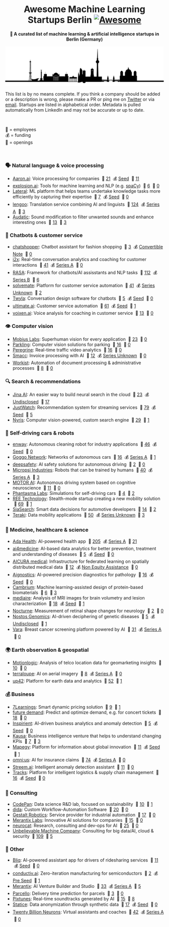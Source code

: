<h1 align="center">
  Awesome Machine Learning Startups Berlin <a href="https://awesome.re"><img src="https://awesome.re/badge-flat.svg" alt="Awesome"></a></h1>
</h1>

<p align="center">
  <strong>🤖 A curated list of machine learning & artificial intelligence startups in Berlin (Germany)</strong>
</p>

<p align="center">
  <img src="berlin.png" alt="Berlin">
</p>

This list is by no means complete. If you think a company should be added or a description is wrong, please make a PR or ping me on [Twitter](https://twitter.com/jrieke) or via [email](johannes.rieke@gmail.com). Startups are listed in alphabetical order. Metadata is pulled automatically from LinkedIn and may not be accurate or up to date.

<br>

👷 = employees<br>
💰 = funding<br>
🎯 = openings

<br>

### 🗣️ Natural language & voice processing

- [Aaron.ai](https://aaron.ai/): Voice processing for companies <!--linkedin:aaron-gmbh-->&nbsp;👷 [21](https://www.linkedin.com/company/aaron-gmbh/people/) &nbsp;💰 [Seed](https://www.crunchbase.com/organization/aaron-ai-2/funding_rounds/funding_rounds_list?utm_source=linkedin&utm_medium=referral&utm_campaign=linkedin_companies&utm_content=all_fundings) &nbsp;🎯 [11](https://www.linkedin.com/company/aaron-gmbh/jobs/)<!--endlinkedin-->
- [explosion.ai](https://explosion.ai/): Tools for machine learning and NLP (e.g. [spaCy](https://explosion.ai/software#spacy)) <!--linkedin:explosion-ai-->&nbsp;👷 [6](https://www.linkedin.com/company/explosion-ai/people/) &nbsp;🎯 [0](https://www.linkedin.com/company/explosion-ai/jobs/)<!--endlinkedin-->
- [Lateral](https://lateral.io/): ML platform that helps teams undertake knowledge tasks more efficiently by capturing their expertise <!--linkedin:lateral-gmbh-->&nbsp;👷 [7](https://www.linkedin.com/company/lateral-gmbh/people/) &nbsp;💰 [Seed](https://www.crunchbase.com/organization/lateral-2/funding_rounds/funding_rounds_list?utm_source=linkedin&utm_medium=referral&utm_campaign=linkedin_companies&utm_content=all_fundings) &nbsp;🎯 [0](https://www.linkedin.com/company/lateral-gmbh/jobs/)<!--endlinkedin-->
- [lengoo](https://www.lengoo.com/): Translation service combining AI and linguists <!--linkedin:lengoo-->&nbsp;👷 [124](https://www.linkedin.com/company/lengoo/people/) &nbsp;💰 [Series A](https://www.crunchbase.com/organization/lengoo-gmbh/funding_rounds/funding_rounds_list?utm_source=linkedin&utm_medium=referral&utm_campaign=linkedin_companies&utm_content=all_fundings) &nbsp;🎯 [3](https://www.linkedin.com/company/lengoo/jobs/)<!--endlinkedin-->
- [Audatic](https://audatic.ai/): Sound modification to filter unwanted sounds and enhance interesting ones <!--linkedin:audatic-ai-->&nbsp;👷 [13](https://www.linkedin.com/company/audatic-ai/people/) &nbsp;🎯 [3](https://www.linkedin.com/company/audatic-ai/jobs/)<!--endlinkedin-->


### 🤖 Chatbots & customer service

- [chatshopper](https://chatshopper.com/): Chatbot assistant for fashion shopping <!--linkedin:chatshopper-->&nbsp;👷 [3](https://www.linkedin.com/company/chatshopper/people/) &nbsp;💰 [Convertible Note](https://www.crunchbase.com/organization/chatshopper/funding_rounds/funding_rounds_list?utm_source=linkedin&utm_medium=referral&utm_campaign=linkedin_companies&utm_content=all_fundings) &nbsp;🎯 [0](https://www.linkedin.com/company/chatshopper/jobs/)<!--endlinkedin-->
- [i2x](https://i2x.ai/): Real-time conversation analytics and coaching for customer interactions <!--linkedin:i2x-ai-->&nbsp;👷 [41](https://www.linkedin.com/company/i2x-ai/people/) &nbsp;💰 [Series A](https://www.crunchbase.com/organization/i2x-0963/funding_rounds/funding_rounds_list?utm_source=linkedin&utm_medium=referral&utm_campaign=linkedin_companies&utm_content=all_fundings) &nbsp;🎯 [0](https://www.linkedin.com/company/i2x-ai/jobs/)<!--endlinkedin-->
- [RASA](https://rasa.com/): Framework for chatbots/AI assisstants and NLP tasks <!--linkedin:rasa.-->&nbsp;👷 [112](https://www.linkedin.com/company/rasa./people/) &nbsp;💰 [Series B](https://www.crunchbase.com/organization/rasa/funding_rounds/funding_rounds_list?utm_source=linkedin&utm_medium=referral&utm_campaign=linkedin_companies&utm_content=all_fundings) &nbsp;🎯 [6](https://www.linkedin.com/company/rasa./jobs/)<!--endlinkedin-->
- [solvemate](https://www.solvemate.com/): Platform for customer service automation <!--linkedin:solvemate-->&nbsp;👷 [41](https://www.linkedin.com/company/solvemate/people/) &nbsp;💰 [Series Unknown](https://www.crunchbase.com/organization/solvemate/funding_rounds/funding_rounds_list?utm_source=linkedin&utm_medium=referral&utm_campaign=linkedin_companies&utm_content=all_fundings) &nbsp;🎯 [2](https://www.linkedin.com/company/solvemate/jobs/)<!--endlinkedin-->
- [Twyla](https://www.twyla.ai/): Conversation design software for chatbots <!--linkedin:twyla-ai-->&nbsp;👷 [5](https://www.linkedin.com/company/twyla-ai/people/) &nbsp;💰 [Seed](https://www.crunchbase.com/organization/twyla/funding_rounds/funding_rounds_list?utm_source=linkedin&utm_medium=referral&utm_campaign=linkedin_companies&utm_content=all_fundings) &nbsp;🎯 [0](https://www.linkedin.com/company/twyla-ai/jobs/)<!--endlinkedin-->
- [ultimate.ai](https://www.ultimate.ai/): Customer service automation <!--linkedin:ultimate.ai-->&nbsp;👷 [61](https://www.linkedin.com/company/ultimate.ai/people/) &nbsp;💰 [Seed](https://www.crunchbase.com/organization/ultimate-ai/funding_rounds/funding_rounds_list?utm_source=linkedin&utm_medium=referral&utm_campaign=linkedin_companies&utm_content=all_fundings) &nbsp;🎯 [1](https://www.linkedin.com/company/ultimate.ai/jobs/)<!--endlinkedin-->
- [voixen.ai](https://www.voixen.ai/): Voice analysis for coaching in customer service <!--linkedin:voixen-->&nbsp;👷 [13](https://www.linkedin.com/company/voixen/people/) &nbsp;🎯 [0](https://www.linkedin.com/company/voixen/jobs/)<!--endlinkedin-->


### 👁️ Computer vision

- [Mobius Labs](https://www.mobiuslabs.com/): Superhuman vision for every application <!--linkedin:mobiuslabs-->&nbsp;👷 [23](https://www.linkedin.com/company/mobiuslabs/people/) &nbsp;🎯 [0](https://www.linkedin.com/company/mobiuslabs/jobs/)<!--endlinkedin-->
- [Parkling](http://www.parkling.eu/): Computer vision solutions for parking <!--linkedin:parkling-->&nbsp;👷 [16](https://www.linkedin.com/company/parkling/people/) &nbsp;🎯 [0](https://www.linkedin.com/company/parkling/jobs/)<!--endlinkedin-->
- [Peregrine](https://peregrine.ai/): Real-time traffic video analytics <!--linkedin:peregrine-ai-->&nbsp;👷 [16](https://www.linkedin.com/company/peregrine-ai/people/) &nbsp;🎯 [0](https://www.linkedin.com/company/peregrine-ai/jobs/)<!--endlinkedin-->
- [Smacc](https://www.smacc.io/en/): Invoice processing with AI <!--linkedin:smacc-gmbh-->&nbsp;👷 [12](https://www.linkedin.com/company/smacc-gmbh/people/) &nbsp;💰 [Series Unknown](https://www.crunchbase.com/organization/smacc-gmbh/funding_rounds/funding_rounds_list?utm_source=linkedin&utm_medium=referral&utm_campaign=linkedin_companies&utm_content=all_fundings) &nbsp;🎯 [0](https://www.linkedin.com/company/smacc-gmbh/jobs/)<!--endlinkedin-->
- [Workist](https://workist.com/): Automation of document processing & administrative processes <!--linkedin:workist-com-->&nbsp;👷 [8](https://www.linkedin.com/company/workist-com/people/) &nbsp;🎯 [0](https://www.linkedin.com/company/workist-com/jobs/)<!--endlinkedin-->


### 🔍 Search & recommendations

- [Jina AI](https://jina.ai/): An easier way to build neural search in the cloud <!--linkedin:jinaai-->&nbsp;👷 [23](https://www.linkedin.com/company/jinaai/people/) &nbsp;💰 [Undisclosed](https://www.crunchbase.com/organization/jina-ai/funding_rounds/funding_rounds_list?utm_source=linkedin&utm_medium=referral&utm_campaign=linkedin_companies&utm_content=all_fundings) &nbsp;🎯 [17](https://www.linkedin.com/company/jinaai/jobs/)<!--endlinkedin-->
- [JustWatch](https://www.justwatch.com/): Recommendation system for streaming services <!--linkedin:justwatch-->&nbsp;👷 [79](https://www.linkedin.com/company/justwatch/people/) &nbsp;💰 [Seed](https://www.crunchbase.com/organization/justwatch/funding_rounds/funding_rounds_list?utm_source=linkedin&utm_medium=referral&utm_campaign=linkedin_companies&utm_content=all_fundings) &nbsp;🎯 [5](https://www.linkedin.com/company/justwatch/jobs/)<!--endlinkedin-->
- [Nyris](https://nyris.io/): Computer vision-powered, custom search engine <!--linkedin:nyris-->&nbsp;👷 [29](https://www.linkedin.com/company/nyris/people/) &nbsp;🎯 [1](https://www.linkedin.com/company/nyris/jobs/)<!--endlinkedin-->


### 🚗 Self-driving cars & robots

- [enway](https://enway.ai/): Autonomous cleaning robot for industry applications <!--linkedin:enway-->&nbsp;👷 [46](https://www.linkedin.com/company/enway/people/) &nbsp;💰 [Seed](https://www.crunchbase.com/organization/enway/funding_rounds/funding_rounds_list?utm_source=linkedin&utm_medium=referral&utm_campaign=linkedin_companies&utm_content=all_fundings) &nbsp;🎯 [0](https://www.linkedin.com/company/enway/jobs/)<!--endlinkedin-->
- [Goggo Network](https://www.goggo.network/): Networks of autonomous cars <!--linkedin:goggo-network-->&nbsp;👷 [16](https://www.linkedin.com/company/goggo-network/people/) &nbsp;💰 [Series A](https://www.crunchbase.com/organization/goggo-network/funding_rounds/funding_rounds_list?utm_source=linkedin&utm_medium=referral&utm_campaign=linkedin_companies&utm_content=all_fundings) &nbsp;🎯 [1](https://www.linkedin.com/company/goggo-network/jobs/)<!--endlinkedin-->
- [deepsafety](https://deepsafety.ai/): AI safety solutions for autonomous driving <!--linkedin:deepsafety-->&nbsp;👷 [2](https://www.linkedin.com/company/deepsafety/people/) &nbsp;🎯 [0](https://www.linkedin.com/company/deepsafety/jobs/)<!--endlinkedin-->
- [Micropsi Industries](https://www.micropsi-industries.com/): Robots that can be trained by humans <!--linkedin:micropsi-industries-->&nbsp;👷 [40](https://www.linkedin.com/company/micropsi-industries/people/) &nbsp;💰 [Series A](https://www.crunchbase.com/organization/micropsi-industries/funding_rounds/funding_rounds_list?utm_source=linkedin&utm_medium=referral&utm_campaign=linkedin_companies&utm_content=all_fundings) &nbsp;🎯 [3](https://www.linkedin.com/company/micropsi-industries/jobs/)<!--endlinkedin-->
- [MOTOR AI](http://www.motor-ai.com/): Autonomous driving system based on cognitive neuroscience <!--linkedin:motorai-->&nbsp;👷 [11](https://www.linkedin.com/company/motorai/people/) &nbsp;🎯 [0](https://www.linkedin.com/company/motorai/jobs/)<!--endlinkedin-->
- [Phantasma Labs](https://phantasma.global/): Simulations for self-driving cars <!--linkedin:phantasma-labs-limited-->&nbsp;👷 [4](https://www.linkedin.com/company/phantasma-labs-limited/people/) &nbsp;🎯 [2](https://www.linkedin.com/company/phantasma-labs-limited/jobs/)<!--endlinkedin-->
- [REE Technology](https://ree.technology/): Stealth-mode startup creating a new mobility solution <!--linkedin:reetechnology-->&nbsp;👷 [69](https://www.linkedin.com/company/reetechnology/people/) &nbsp;🎯 [1](https://www.linkedin.com/company/reetechnology/jobs/)<!--endlinkedin-->
- [SiaSearch](https://www.siasearch.io/): Smart data decisions for automotive developers <!--linkedin:siasearch-->&nbsp;👷 [14](https://www.linkedin.com/company/siasearch/people/) &nbsp;🎯 [2](https://www.linkedin.com/company/siasearch/jobs/)<!--endlinkedin-->
- [Teraki](https://www.teraki.com/): Data mobility applications <!--linkedin:teraki-->&nbsp;👷 [50](https://www.linkedin.com/company/teraki/people/) &nbsp;💰 [Series Unknown](https://www.crunchbase.com/organization/teraki/funding_rounds/funding_rounds_list?utm_source=linkedin&utm_medium=referral&utm_campaign=linkedin_companies&utm_content=all_fundings) &nbsp;🎯 [3](https://www.linkedin.com/company/teraki/jobs/)<!--endlinkedin-->


### 🔬 Medicine, healthcare & science

- [Ada Health](https://ada.com/): AI-powered health app <!--linkedin:ada-health-->&nbsp;👷 [205](https://www.linkedin.com/company/ada-health/people/) &nbsp;💰 [Series A](https://www.crunchbase.com/organization/adahealth/funding_rounds/funding_rounds_list?utm_source=linkedin&utm_medium=referral&utm_campaign=linkedin_companies&utm_content=all_fundings) &nbsp;🎯 [21](https://www.linkedin.com/company/ada-health/jobs/)<!--endlinkedin-->
- [ai4medicine](https://www.ai4medicine.com/): AI-based data analytics for better prevention, treatment and understanding of diseases <!--linkedin:ai4medicine-->&nbsp;👷 [5](https://www.linkedin.com/company/ai4medicine/people/) &nbsp;💰 [Seed](https://www.crunchbase.com/organization/ai4medicine/funding_rounds/funding_rounds_list?utm_source=linkedin&utm_medium=referral&utm_campaign=linkedin_companies&utm_content=all_fundings) &nbsp;🎯 [0](https://www.linkedin.com/company/ai4medicine/jobs/)<!--endlinkedin-->
- [AICURA medical](https://aicura-medical.com/): Infrastructure for federated learning on spatially distributed medical data <!--linkedin:aicura-medical-->&nbsp;👷 [12](https://www.linkedin.com/company/aicura-medical/people/) &nbsp;💰 [Non Equity Assistance](https://www.crunchbase.com/organization/aicura-medical/funding_rounds/funding_rounds_list?utm_source=linkedin&utm_medium=referral&utm_campaign=linkedin_companies&utm_content=all_fundings) &nbsp;🎯 [0](https://www.linkedin.com/company/aicura-medical/jobs/)<!--endlinkedin-->
- [Aignostics](https://www.aignostics.com/): AI-powered precision diagnostics for pathology <!--linkedin:aignostics-->&nbsp;👷 [16](https://www.linkedin.com/company/aignostics/people/) &nbsp;💰 [Seed](https://www.crunchbase.com/organization/aignostics/funding_rounds/funding_rounds_list?utm_source=linkedin&utm_medium=referral&utm_campaign=linkedin_companies&utm_content=all_fundings) &nbsp;🎯 [0](https://www.linkedin.com/company/aignostics/jobs/)<!--endlinkedin-->
- [Cambrium](https://www.cambrium.bio/): Machine learning-assisted design of protein-based biomaterials <!--linkedin:cambrium-bio-->&nbsp;👷 [6](https://www.linkedin.com/company/cambrium-bio/people/) &nbsp;🎯 [3](https://www.linkedin.com/company/cambrium-bio/jobs/)<!--endlinkedin-->
- [mediaire](https://mediaire.de/en/home/): Analysis of MRI images for brain volumetry and lesion characterization <!--linkedin:mediaire-->&nbsp;👷 [18](https://www.linkedin.com/company/mediaire/people/) &nbsp;💰 [Seed](https://www.crunchbase.com/organization/mediaire/funding_rounds/funding_rounds_list?utm_source=linkedin&utm_medium=referral&utm_campaign=linkedin_companies&utm_content=all_fundings) &nbsp;🎯 [1](https://www.linkedin.com/company/mediaire/jobs/)<!--endlinkedin-->
- [Nocturne](http://nocturne.one/): Measurement of retinal shape changes for neurology <!--linkedin:nocturne-gmbh-->&nbsp;👷 [2](https://www.linkedin.com/company/nocturne-gmbh/people/) &nbsp;🎯 [0](https://www.linkedin.com/company/nocturne-gmbh/jobs/)<!--endlinkedin-->
- [Nostos Genomics](https://www.nostos-genomics.com/): AI-driven deciphering of genetic diseases <!--linkedin:nostosgenomics-->&nbsp;👷 [5](https://www.linkedin.com/company/nostosgenomics/people/) &nbsp;💰 [Undisclosed](https://www.crunchbase.com/organization/nostos-genomics/funding_rounds/funding_rounds_list?utm_source=linkedin&utm_medium=referral&utm_campaign=linkedin_companies&utm_content=all_fundings) &nbsp;🎯 [1](https://www.linkedin.com/company/nostosgenomics/jobs/)<!--endlinkedin-->
- [Vara](https://www.varahealthcare.com/): Breast cancer screening platform powered by AI <!--linkedin:vara-ai-->&nbsp;👷 [31](https://www.linkedin.com/company/vara-ai/people/) &nbsp;💰 [Series A](https://www.crunchbase.com/organization/vara/funding_rounds/funding_rounds_list?utm_source=linkedin&utm_medium=referral&utm_campaign=linkedin_companies&utm_content=all_fundings) &nbsp;🎯 [0](https://www.linkedin.com/company/vara-ai/jobs/)<!--endlinkedin-->


### 🌍 Earth observation & geospatial

- [Motionlogic](https://motionlogic.de/motionlogic/): Analysis of telco location data for geomarketing insights <!--linkedin:motionlogic-->&nbsp;👷 [10](https://www.linkedin.com/company/motionlogic/people/) &nbsp;🎯 [0](https://www.linkedin.com/company/motionlogic/jobs/)<!--endlinkedin-->
- [terraloupe](http://www.terraloupe.com/): AI on aerial imagery <!--linkedin:terraloupe-->&nbsp;👷 [8](https://www.linkedin.com/company/terraloupe/people/) &nbsp;💰 [Series A](https://www.crunchbase.com/organization/terraloupe/funding_rounds/funding_rounds_list?utm_source=linkedin&utm_medium=referral&utm_campaign=linkedin_companies&utm_content=all_fundings) &nbsp;🎯 [0](https://www.linkedin.com/company/terraloupe/jobs/)<!--endlinkedin-->
- [up42](https://up42.com/): Platform for earth data and analytics <!--linkedin:up42-->&nbsp;👷 [52](https://www.linkedin.com/company/up42/people/) &nbsp;🎯 [1](https://www.linkedin.com/company/up42/jobs/)<!--endlinkedin-->


### 💰 Business

- [7Learnings](https://7learnings.com/): Smart dynamic pricing solution <!--linkedin:7learnings-->&nbsp;👷 [9](https://www.linkedin.com/company/7learnings/people/) &nbsp;🎯 [1](https://www.linkedin.com/company/7learnings/jobs/)<!--endlinkedin-->
- [future demand](https://www.future-demand.com/): Predict and optimize demand, e.g. for concert tickets <!--linkedin:future-demand-->&nbsp;👷 [18](https://www.linkedin.com/company/future-demand/people/) &nbsp;🎯 [0](https://www.linkedin.com/company/future-demand/jobs/)<!--endlinkedin-->
- [Inspirient](https://www.inspirient.com/): AI-driven business analytics and anomaly detection <!--linkedin:inspirient-->&nbsp;👷 [5](https://www.linkedin.com/company/inspirient/people/) &nbsp;💰 [Seed](https://www.crunchbase.com/organization/inspirient-2/funding_rounds/funding_rounds_list?utm_source=linkedin&utm_medium=referral&utm_campaign=linkedin_companies&utm_content=all_fundings) &nbsp;🎯 [0](https://www.linkedin.com/company/inspirient/jobs/)<!--endlinkedin-->
- [Kausa](https://www.kausa.ai/): Business intelligence venture that helps to understand changing KPIs <!--linkedin:kausa-ai-->&nbsp;👷 [7](https://www.linkedin.com/company/kausa-ai/people/) &nbsp;🎯 [3](https://www.linkedin.com/company/kausa-ai/jobs/)<!--endlinkedin-->
- [Mapegy](https://www.mapegy.com/): Platform for information about global innovation <!--linkedin:mapegy-->&nbsp;👷 [11](https://www.linkedin.com/company/mapegy/people/) &nbsp;💰 [Seed](https://www.crunchbase.com/organization/mapegy/funding_rounds/funding_rounds_list?utm_source=linkedin&utm_medium=referral&utm_campaign=linkedin_companies&utm_content=all_fundings) &nbsp;🎯 [1](https://www.linkedin.com/company/mapegy/jobs/)<!--endlinkedin-->
- [omni:us](https://omnius.com/): AI for insurance claims <!--linkedin:omniushq-->&nbsp;👷 [74](https://www.linkedin.com/company/omniushq/people/) &nbsp;💰 [Series A](https://www.crunchbase.com/organization/omnius/funding_rounds/funding_rounds_list?utm_source=linkedin&utm_medium=referral&utm_campaign=linkedin_companies&utm_content=all_fundings) &nbsp;🎯 [0](https://www.linkedin.com/company/omniushq/jobs/)<!--endlinkedin-->
- [Streem.ai](https://streem.ai/): Intelligent anomaly detection assistant <!--linkedin:streem-ai-->&nbsp;👷 [11](https://www.linkedin.com/company/streem-ai/people/) &nbsp;🎯 [0](https://www.linkedin.com/company/streem-ai/jobs/)<!--endlinkedin-->
- [Tracks](https://www.tracksfortrucks.com/): Platform for intelligent logistics & supply chain management <!--linkedin:tracksfortrucks-->&nbsp;👷 [16](https://www.linkedin.com/company/tracksfortrucks/people/) &nbsp;💰 [Seed](https://www.crunchbase.com/organization/tracks-fa20/funding_rounds/funding_rounds_list?utm_source=linkedin&utm_medium=referral&utm_campaign=linkedin_companies&utm_content=all_fundings) &nbsp;🎯 [0](https://www.linkedin.com/company/tracksfortrucks/jobs/)<!--endlinkedin-->


### 👔 Consulting

- [CodePan](https://www.codepan.com/): Data science R&D lab, focused on sustainability <!--linkedin:code-pan-->&nbsp;👷 [10](https://www.linkedin.com/company/code-pan/people/) &nbsp;🎯 [1](https://www.linkedin.com/company/code-pan/jobs/)<!--endlinkedin-->
- [dida](https://dida.do/): Custom Workflow-Automation Software <!--linkedin:dida-datenschmiede-->&nbsp;👷 [20](https://www.linkedin.com/company/dida-datenschmiede/people/) &nbsp;🎯 [0](https://www.linkedin.com/company/dida-datenschmiede/jobs/)<!--endlinkedin-->
- [Gestalt Robotics](https://www.gestalt-robotics.com/): Service provider for industrial automation <!--linkedin:gestaltrobotics-->&nbsp;👷 [17](https://www.linkedin.com/company/gestaltrobotics/people/) &nbsp;🎯 [0](https://www.linkedin.com/company/gestaltrobotics/jobs/)<!--endlinkedin-->
- [Merantix Labs](https://www.merantixlabs.com/): Innovative AI solutions for companies <!--linkedin:merantix-labs-->&nbsp;👷 [15](https://www.linkedin.com/company/merantix-labs/people/) &nbsp;🎯 [0](https://www.linkedin.com/company/merantix-labs/jobs/)<!--endlinkedin-->
- [neurocat](https://www.neurocat.ai/): Research, consulting and dev-ops for AI <!--linkedin:neurocatai-->&nbsp;👷 [25](https://www.linkedin.com/company/neurocatai/people/) &nbsp;🎯 [0](https://www.linkedin.com/company/neurocatai/jobs/)<!--endlinkedin-->
- [Unbelievable Machine Company](https://www.unbelievable-machine.com/): Consulting for big data/AI, cloud & security <!--linkedin:the-unbelievable-machine-company-gmbh-->&nbsp;👷 [109](https://www.linkedin.com/company/the-unbelievable-machine-company-gmbh/people/) &nbsp;🎯 [5](https://www.linkedin.com/company/the-unbelievable-machine-company-gmbh/jobs/)<!--endlinkedin-->


### 🚀 Other

- [Bliq](https://bliq.ai/): AI-powered assistant app for drivers of ridesharing services <!--linkedin:bliq-ai-->&nbsp;👷 [11](https://www.linkedin.com/company/bliq-ai/people/) &nbsp;💰 [Seed](https://www.crunchbase.com/organization/bliq/funding_rounds/funding_rounds_list?utm_source=linkedin&utm_medium=referral&utm_campaign=linkedin_companies&utm_content=all_fundings) &nbsp;🎯 [0](https://www.linkedin.com/company/bliq-ai/jobs/)<!--endlinkedin-->
- [conductiv.ai](https://conductiv.ai/): Zero-iteration manufacturing for semiconductors <!--linkedin:conductivai-->&nbsp;👷 [2](https://www.linkedin.com/company/conductivai/people/) &nbsp;💰 [Pre Seed](https://www.crunchbase.com/organization/conductiv-ai/funding_rounds/funding_rounds_list?utm_source=linkedin&utm_medium=referral&utm_campaign=linkedin_companies&utm_content=all_fundings) &nbsp;🎯 [1](https://www.linkedin.com/company/conductivai/jobs/)<!--endlinkedin-->
- [Merantix](https://www.merantix.com/): AI Venture Builder and Studio <!--linkedin:merantix-->&nbsp;👷 [33](https://www.linkedin.com/company/merantix/people/) &nbsp;💰 [Series A](https://www.crunchbase.com/organization/merantix/funding_rounds/funding_rounds_list?utm_source=linkedin&utm_medium=referral&utm_campaign=linkedin_companies&utm_content=all_fundings) &nbsp;🎯 [5](https://www.linkedin.com/company/merantix/jobs/)<!--endlinkedin-->
- [Parcello](https://www.parcello.org/): Delivery time prediction for parcels <!--linkedin:parcellogmbh-->&nbsp;👷 [3](https://www.linkedin.com/company/parcellogmbh/people/) &nbsp;🎯 [0](https://www.linkedin.com/company/parcellogmbh/jobs/)<!--endlinkedin-->
- [Pixtunes](https://pixtunes.com/): Real-time soundtracks generated by AI <!--linkedin:pixtunes-->&nbsp;👷 [15](https://www.linkedin.com/company/pixtunes/people/) &nbsp;🎯 [8](https://www.linkedin.com/company/pixtunes/jobs/)<!--endlinkedin-->
- [Statice](https://www.statice.ai/): Data anonymization through synthetic data <!--linkedin:staticeberlin-->&nbsp;👷 [17](https://www.linkedin.com/company/staticeberlin/people/) &nbsp;💰 [Seed](https://www.crunchbase.com/organization/statice-ai/funding_rounds/funding_rounds_list?utm_source=linkedin&utm_medium=referral&utm_campaign=linkedin_companies&utm_content=all_fundings) &nbsp;🎯 [0](https://www.linkedin.com/company/staticeberlin/jobs/)<!--endlinkedin-->
- [Twenty Billion Neurons](https://20bn.com/): Virtual assistants and coaches <!--linkedin:twenty-billion-neurons-gmbh-->&nbsp;👷 [42](https://www.linkedin.com/company/twenty-billion-neurons-gmbh/people/) &nbsp;💰 [Series A](https://www.crunchbase.com/organization/twenty-billion-neurons-gmbh-2/funding_rounds/funding_rounds_list?utm_source=linkedin&utm_medium=referral&utm_campaign=linkedin_companies&utm_content=all_fundings) &nbsp;🎯 [0](https://www.linkedin.com/company/twenty-billion-neurons-gmbh/jobs/)<!--endlinkedin-->
